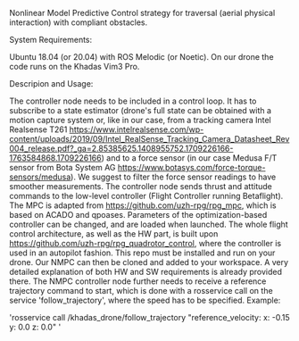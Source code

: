 Nonlinear Model Predictive Control strategy for traversal (aerial physical interaction) with compliant obstacles.

System Requirements:

Ubuntu 18.04 (or 20.04) with ROS Melodic (or Noetic). On our drone the code runs on the Khadas Vim3 Pro.


Descripion and Usage:

The controller node needs to be included in a control loop. It has to subscribe to a state estimator (drone's full state can be obtained with a motion capture system or, like in our case, from a tracking camera Intel Realsense T261 https://www.intelrealsense.com/wp-content/uploads/2019/09/Intel_RealSense_Tracking_Camera_Datasheet_Rev004_release.pdf?_ga=2.85385625.1408955752.1709226166-1763584868.1709226166) and to a force sensor (in our case Medusa F/T sensor from Bota System AG https://www.botasys.com/force-torque-sensors/medusa). We suggest to filter the force sensor readings to have smoother measurements. 
The controller node sends thrust and attitude commands to the low-level controller (Flight Controller running Betaflight). The MPC is adapted from https://github.com/uzh-rpg/rpg_mpc, which is based on ACADO and qpoases. Parameters of the optimization-based controller can be changed, and are loaded when launched. The whole flight control architecture, as well as the HW part, is built upon https://github.com/uzh-rpg/rpg_quadrotor_control, where the controller is used in an autopilot fashion. This repo must be installed and run on your drone. Our NMPC can then be cloned and added to your workspace. A very detailed explanation of both HW and SW requirements is already provided there.
The NMPC controller node further needs to receive a reference trajectory command to start, which is done with a rosservice call on the service 'follow_trajectory', where the speed has to be specified. Example:

'rosservice call /khadas_drone/follow_trajectory "reference_velocity:
  x: -0.15
  y: 0.0
  z: 0.0" '

